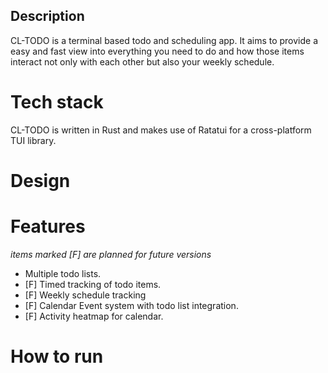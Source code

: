 ## Description
CL-TODO is a terminal based todo and scheduling app. It aims to provide a easy and fast view into everything you need to do and how those items interact not only with each other but also your weekly schedule.

# Tech stack
CL-TODO is written in Rust and makes use of Ratatui for a cross-platform TUI library.

# Design

# Features
*items marked [F] are planned for future versions*
- Multiple todo lists.
- [F] Timed tracking of todo items.
- [F] Weekly schedule tracking
- [F] Calendar Event system with todo list integration.
- [F] Activity heatmap for calendar.

# How to run
